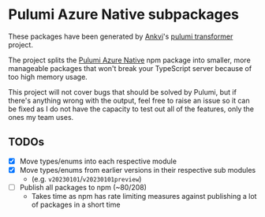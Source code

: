# Pulumi Azure Native subpackages

These packages have been generated by [Ankvi](https://github.com/Ankvi)'s [pulumi
transformer](https://github.com/Ankvi/pulumi-transformer) project.

The project splits the [Pulumi Azure Native](https://github.com/pulumi/pulumi-azure-native)
npm package into smaller, more manageable packages that won't break your TypeScript
server because of too high memory usage.

This project will not cover bugs that should be solved by Pulumi, but if there's
anything wrong with the output, feel free to raise an issue so it can be fixed as
I do not have the capacity to test out all of the features, only the ones my
team uses.

## TODOs

- [x] Move types/enums into each respective module
- [x] Move types/enums from earlier versions in their respective sub modules
  - (e.g. `v20230101`/`v20230101preview`)
- [ ] Publish all packages to npm (~80/208)
  - Takes time as npm has rate limiting measures against publishing a lot of packages
    in a short time
